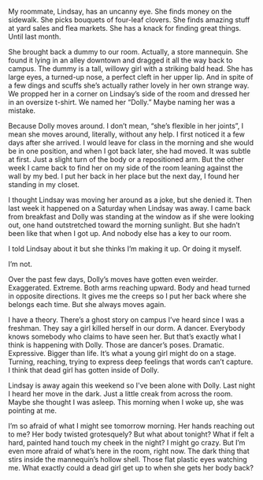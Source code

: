 My roommate, Lindsay, has an uncanny eye. She finds money on the sidewalk. She picks bouquets of four-leaf clovers. She finds amazing stuff at yard sales and flea markets. She has a knack for finding great things. Until last month. 

She brought back a dummy to our room. Actually, a store mannequin. She found it lying in an alley downtown and dragged it all the way back to campus. The dummy is a tall, willowy girl with a striking bald head. She has large eyes, a turned-up nose, a perfect cleft in her upper lip. And in spite of a few dings and scuffs she’s actually rather lovely in her own strange way. We propped her in a corner on Lindsay’s side of the room and dressed her in an oversize t-shirt. We named her “Dolly.” Maybe naming her was a mistake.

Because Dolly moves around. I don’t mean, “she’s flexible in her joints”, I mean she moves around, literally, without any help. I first noticed it a few days after she arrived. I would leave for class in the morning and she would be in one position, and when I got back later, she had moved. It was subtle at first. Just a slight turn of the body or a repositioned arm. But the other week I came back to find her on my side of the room leaning against the wall by my bed. I put her back in her place but the next day, I found her standing in my closet.

I thought Lindsay was moving her around as a joke, but she denied it. Then last week it happened on a Saturday when Lindsay was away. I came back from breakfast and Dolly was standing at the window as if she were looking out, one hand outstretched toward the morning sunlight. But she hadn’t been like that when I got up. And nobody else has a key to our room.

I told Lindsay about it but she thinks I’m making it up. Or doing it myself. 

I’m not.

Over the past few days, Dolly’s moves have gotten even weirder. Exaggerated. Extreme. Both arms reaching upward. Body and head turned in opposite directions. It gives me the creeps so I put her back where she belongs each time. But she always moves again.

I have a theory. There’s a ghost story on campus I’ve heard since I was a freshman. They say a girl killed herself in our dorm. A dancer. Everybody knows somebody who claims to have seen her. But that’s exactly what I think is happening with Dolly. Those are dancer’s poses. Dramatic. Expressive. Bigger than life. It’s what a young girl might do on a stage. Turning, reaching, trying to express deep feelings that words can’t capture. I think that dead girl has gotten inside of Dolly.

Lindsay is away again this weekend so I've been alone with Dolly. Last night I heard her move in the dark. Just a little creak from across the room. Maybe she thought I was asleep. This morning when I woke up, she was pointing at me.

I’m so afraid of what I might see tomorrow morning. Her hands reaching out to me? Her body twisted grotesquely? But what about tonight? What if felt a hard, painted hand touch my cheek in the night? I might go crazy. But I’m even more afraid of what’s here in the room, right now. The dark thing that stirs inside the mannequin’s hollow shell. Those flat plastic eyes watching me. What exactly could a dead girl get up to when she gets her body back?